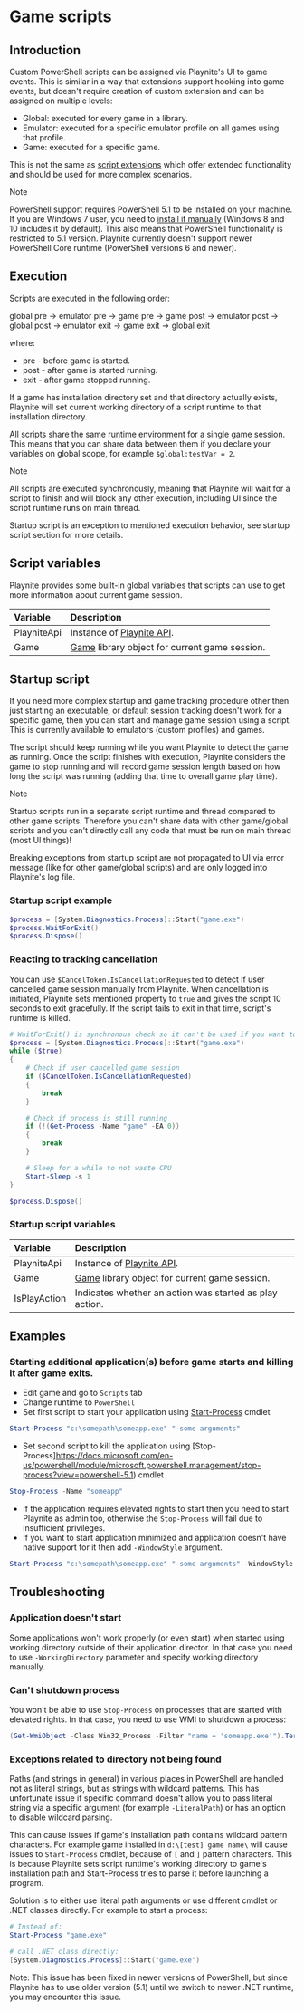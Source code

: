 Game scripts
=====================

Introduction
---------------------

Custom PowerShell scripts can be assigned via Playnite's UI to game events. This is similar in a way that extensions support hooking into game events, but doesn't require creation of custom extension and can be assigned on multiple levels:

- Global: executed for every game in a library.
- Emulator: executed for a specific emulator profile on all games using that profile.
- Game: executed for a specific game.

This is not the same as [script extensions](../tutorials/extensions/intro.md) which offer extended functionality and should be used for more complex scenarios.

> [!NOTE] 
> PowerShell support requires PowerShell 5.1 to be installed on your machine. If you are Windows 7 user, you need to [install it manually](https://www.microsoft.com/en-us/download/details.aspx?id=54616) (Windows 8 and 10 includes it by default). This also means that PowerShell functionality is restricted to 5.1 version. Playnite currently doesn't support newer PowerShell Core runtime (PowerShell versions 6 and newer).

Execution
---------------------

Scripts are executed in the following order:

global pre -> emulator pre -> game pre -> game post -> emulator post -> global post -> emulator exit -> game exit -> global exit

where:

- pre - before game is started.
- post - after game is started running.
- exit - after game stopped running.

If a game has installation directory set and that directory actually exists, Playnite will set current working directory of a script runtime to that installation directory.

All scripts share the same runtime environment for a single game session. This means that you can share data between them if you declare your variables on global scope, for example `$global:testVar = 2`.

> [!NOTE] 
> All scripts are executed synchronously, meaning that Playnite will wait for a script to finish and will block any other execution, including UI since the script runtime runs on main thread.

Startup script is an exception to mentioned execution behavior, see startup script section for more details.

Script variables
---------------------

Playnite provides some built-in global variables that scripts can use to get more information about current game session.

| Variable | Description |
| :-- | :-- |
| PlayniteApi | Instance of [Playnite API](xref:Playnite.SDK.IPlayniteAPI). |
| Game | [Game](xref:Playnite.SDK.Models.Game) library object for current game session. |

Startup script
---------------------

If you need more complex startup and game tracking procedure other then just starting an executable, or default session tracking doesn't work for a specific game, then you can start and manage game session using a script. This is currently available to emulators (custom profiles) and games.

The script should keep running while you want Playnite to detect the game as running. Once the script finishes with execution, Playnite considers the game to stop running and will record game session length based on how long the script was running (adding that time to overall game play time).

> [!NOTE]
> Startup scripts run in a separate script runtime and thread compared to other game scripts. Therefore you can't share data with other game/global scripts and you can't directly call any code that must be run on main thread (most UI things)!
>
> Breaking exceptions from startup script are not propagated to UI via error message (like for other game/global scripts) and are only logged into Playnite's log file.

### Startup script example

```powershell
$process = [System.Diagnostics.Process]::Start("game.exe")
$process.WaitForExit()
$process.Dispose()
```

### Reacting to tracking cancellation

You can use `$CancelToken.IsCancellationRequested` to detect if user cancelled game session manually from Playnite. When cancellation is initiated, Playnite sets mentioned property to `true` and gives the script 10 seconds to exit gracefully. If the script fails to exit in that time, script's runtime is killed.

```powershell
# WaitForExit() is synchronous check so it can't be used if you want to support session cancellation
$process = [System.Diagnostics.Process]::Start("game.exe")
while ($true)
{
    # Check if user cancelled game session
    if ($CancelToken.IsCancellationRequested)
    {
        break
    }

    # Check if process is still running
    if (!(Get-Process -Name "game" -EA 0))
    {
        break
    }

    # Sleep for a while to not waste CPU
    Start-Sleep -s 1
}

$process.Dispose()
```

### Startup script variables

| Variable | Description |
| :-- | :-- |
| PlayniteApi | Instance of [Playnite API](xref:Playnite.SDK.IPlayniteAPI). |
| Game | [Game](xref:Playnite.SDK.Models.Game) library object for current game session. |
| IsPlayAction | Indicates whether an action was started as play action. |

Examples
---------------------

### Starting additional application(s) before game starts and killing it after game exits.

* Edit game and go to `Scripts` tab
* Change runtime to `PowerShell`
* Set first script to start your application using [Start-Process](https://docs.microsoft.com/en-us/powershell/module/microsoft.powershell.management/start-process?view=powershell-5.1) cmdlet

```powershell
Start-Process "c:\somepath\someapp.exe" "-some arguments"
```

* Set second script to kill the application using [Stop-Process]https://docs.microsoft.com/en-us/powershell/module/microsoft.powershell.management/stop-process?view=powershell-5.1) cmdlet

```powershell
Stop-Process -Name "someapp"
```

* If the application requires elevated rights to start then you need to start Playnite as admin too, otherwise the `Stop-Process` will fail due to insufficient privileges.
* If you want to start application minimized and application doesn't have native support for it then add `-WindowStyle` argument.

```powershell
Start-Process "c:\somepath\someapp.exe" "-some arguments" -WindowStyle Minimized
```

Troubleshooting
---------------------

### Application doesn't start

Some applications won't work properly (or even start) when started using working directory outside of their application director. In that case you need to use `-WorkingDirectory` parameter and specify working directory manually.

### Can't shutdown process

You won't be able to use `Stop-Process` on processes that are started with elevated rights. In that case, you need to use WMI to shutdown a process:

```powershell
(Get-WmiObject -Class Win32_Process -Filter "name = 'someapp.exe'").Terminate()
```
### Exceptions related to directory not being found

Paths (and strings in general) in various places in PowerShell are handled not as literal strings, but as strings with wildcard patterns. This has unfortunate issue if specific command doesn't allow you to pass literal string via a specific argument (for example `-LiteralPath`) or has an option to disable wildcard parsing.

This can cause issues if game's installation path contains wildcard pattern characters. For example game installed in `d:\[test] game name\` will cause issues to `Start-Process` cmdlet, because of `[` and `]` pattern characters. This is because Playnite sets script runtime's working directory to game's installation path and Start-Process tries to parse it before launching a program.

Solution is to either use literal path arguments or use different cmdlet or .NET classes directly. For example to start a process:

```powershell
# Instead of:
Start-Process "game.exe"

# call .NET class directly:
[System.Diagnostics.Process]::Start("game.exe")
```

Note: This issue has been fixed in newer versions of PowerShell, but since Playnite has to use older version (5.1) until we switch to newer .NET runtime, you may encounter this issue.